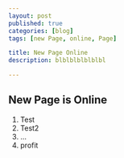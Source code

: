 ```yaml
---
layout: post
published: true
categories: [blog]
tags: [new Page, online, Page]

title: New Page Online
description: blblblblblblbl

---
```


## New Page is Online
1. Test
2. Test2
3. ...
4. profit